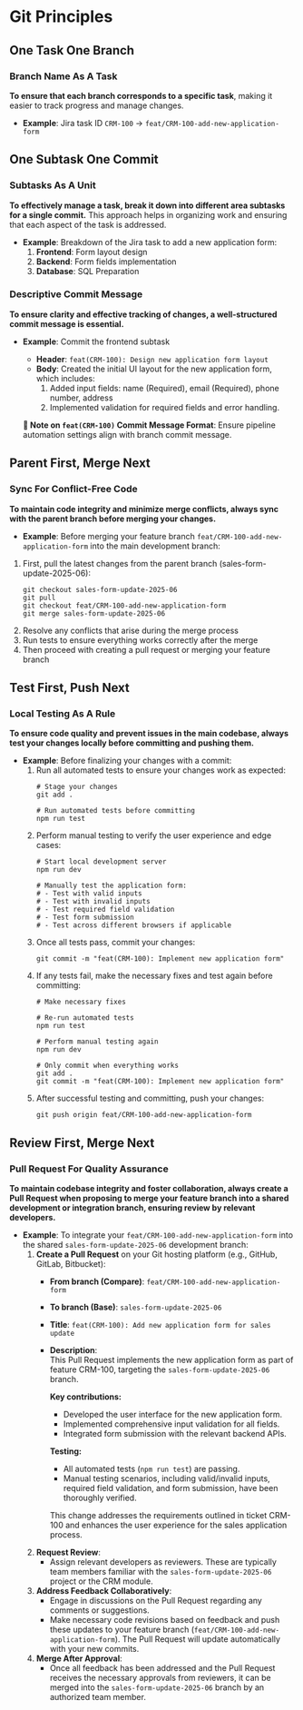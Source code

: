 # Git Principles

## One Task One Branch
### Branch Name As A Task
**To ensure that each branch corresponds to a specific task**, making it easier to track progress and manage changes.
- **Example**: Jira task ID `CRM-100` -> `feat/CRM-100-add-new-application-form`

## One Subtask One Commit
### Subtasks As A Unit
**To effectively manage a task, break it down into different area subtasks for a single commit.** This approach helps in organizing work and ensuring that each aspect of the task is addressed.
- **Example**: Breakdown of the Jira task to add a new application form: 
  1. **Frontend**: Form layout design
  2. **Backend**: Form fields implementation
  3. **Database**: SQL Preparation

### Descriptive Commit Message
**To ensure clarity and effective tracking of changes, a well-structured commit message is essential.**
- **Example**: Commit the frontend subtask
  - **Header**: `feat(CRM-100): Design new application form layout`
  - **Body**: Created the initial UI layout for the new application form, which includes:
    1. Added input fields: name (Required), email (Required), phone number, address
    2. Implemented validation for required fields and error handling.
  
  **🚨 Note on `feat(CRM-100)` Commit Message Format**: Ensure pipeline automation settings align with branch commit message.

## Parent First, Merge Next
### Sync For Conflict-Free Code
**To maintain code integrity and minimize merge conflicts, always sync with the parent branch before merging your changes.**
- **Example**: Before merging your feature branch `feat/CRM-100-add-new-application-form` into the main development branch:
1. First, pull the latest changes from the parent branch (sales-form-update-2025-06):
     ```
     git checkout sales-form-update-2025-06
     git pull
     git checkout feat/CRM-100-add-new-application-form
     git merge sales-form-update-2025-06
     ```
  2. Resolve any conflicts that arise during the merge process
  3. Run tests to ensure everything works correctly after the merge
  4. Then proceed with creating a pull request or merging your feature branch

## Test First, Push Next
### Local Testing As A Rule
**To ensure code quality and prevent issues in the main codebase, always test your changes locally before committing and pushing them.**
- **Example**: Before finalizing your changes with a commit:
  1. Run all automated tests to ensure your changes work as expected:
     ```
     # Stage your changes
     git add .
     
     # Run automated tests before committing
     npm run test
     ```
  2. Perform manual testing to verify the user experience and edge cases:
     ```
     # Start local development server
     npm run dev
     
     # Manually test the application form:
     # - Test with valid inputs
     # - Test with invalid inputs
     # - Test required field validation
     # - Test form submission
     # - Test across different browsers if applicable
     ```
  3. Once all tests pass, commit your changes:
     ```
     git commit -m "feat(CRM-100): Implement new application form"
     ```
  4. If any tests fail, make the necessary fixes and test again before committing:
     ```
     # Make necessary fixes
     
     # Re-run automated tests
     npm run test
     
     # Perform manual testing again
     npm run dev
     
     # Only commit when everything works
     git add .
     git commit -m "feat(CRM-100): Implement new application form"
     ```
  5. After successful testing and committing, push your changes:
     ```
     git push origin feat/CRM-100-add-new-application-form
     ```

## Review First, Merge Next
### Pull Request For Quality Assurance
**To maintain codebase integrity and foster collaboration, always create a Pull Request when proposing to merge your feature branch into a shared development or integration branch, ensuring review by relevant developers.**
- **Example**: To integrate your `feat/CRM-100-add-new-application-form` into the shared `sales-form-update-2025-06` development branch:
  1. **Create a Pull Request** on your Git hosting platform (e.g., GitHub, GitLab, Bitbucket):
     - **From branch (Compare)**: `feat/CRM-100-add-new-application-form`
     - **To branch (Base)**: `sales-form-update-2025-06`
     - **Title**: `feat(CRM-100): Add new application form for sales update`
     - **Description**:  
       This Pull Request implements the new application form as part of feature CRM-100, targeting the `sales-form-update-2025-06` branch.
       
       **Key contributions:**
       - Developed the user interface for the new application form.
       - Implemented comprehensive input validation for all fields.
       - Integrated form submission with the relevant backend APIs.
       
       **Testing:**
       - All automated tests (`npm run test`) are passing.
       - Manual testing scenarios, including valid/invalid inputs, required field validation, and form submission, have been thoroughly verified.
       
       This change addresses the requirements outlined in ticket CRM-100 and enhances the user experience for the sales application process.
  2. **Request Review**:
     - Assign relevant developers as reviewers. These are typically team members familiar with the `sales-form-update-2025-06` project or the CRM module.
  3. **Address Feedback Collaboratively**:
     - Engage in discussions on the Pull Request regarding any comments or suggestions.
     - Make necessary code revisions based on feedback and push these updates to your feature branch (`feat/CRM-100-add-new-application-form`). The Pull Request will update automatically with your new commits.
  4. **Merge After Approval**:
     - Once all feedback has been addressed and the Pull Request receives the necessary approvals from reviewers, it can be merged into the `sales-form-update-2025-06` branch by an authorized team member.

